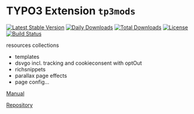 # TYPO3 Extension ``tp3mods``
[![Latest Stable Version](https://poser.pugx.org/web-tp3/tp3mods/v/stable)](https://packagist.org/packages/web-tp3/tp3mods)
[![Daily Downloads](https://poser.pugx.org/web-tp3/tp3mods/d/daily)](https://packagist.org/packages/web-tp3/tp3mods)
[![Total Downloads](https://poser.pugx.org/web-tp3/tp3mods/downloads)](https://packagist.org/packages/web-tp3/tp3mods)
[![License](https://poser.pugx.org/web-tp3/tp3mods/license)](https://packagist.org/packages/web-tp3/tp3mods)
[![Build Status](https://travis-ci.org/webtp3/tp3mods.svg?branch=master)](https://travis-ci.org/webtp3/tp3mods)

resources collections
- templates
- dsvgo incl. tracking and cookieconsent with optOut
- richsnippets 
- parallax page effects 
- page config...

[Manual](https://web.tp3.de/manual/tp3mods.html)

[Repository](https://bitbucket.org/web-tp3/tp3mods.git)
